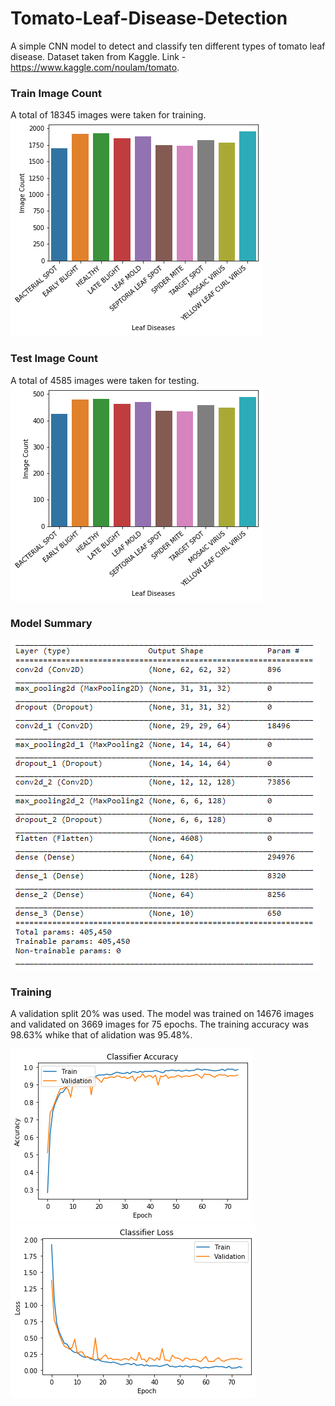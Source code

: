 # Tomato-Leaf-Disease-Detection
A simple CNN model to detect and classify ten different types of tomato leaf disease.
Dataset taken from Kaggle. Link - https://www.kaggle.com/noulam/tomato.

### Train Image Count
A total of 18345 images were taken for training.
![](Images/train_count.png)

### Test Image Count
A total of 4585 images were taken for testing.
![](Images/test_count.png)

### Model Summary
![](Images/model.PNG)

### Training
A validation split 20% was used. The model was trained on 14676 images and validated on 3669 images for 75 epochs.
The training accuracy was 98.63% whike that of alidation was 95.48%.

![](Images/acc.png)
![](Images/loss.png)
